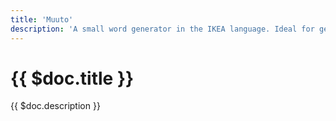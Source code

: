 ```yaml
---
title: 'Muuto'
description: 'A small word generator in the IKEA language. Ideal for generating pet project names.'
---
```


# {{ $doc.title }}

{{ $doc.description }}
